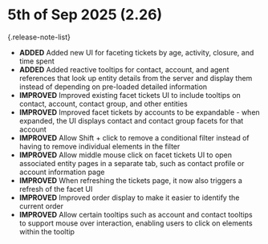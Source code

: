 # 5th of Sep 2025 (2.26)

{.release-note-list}
- **ADDED** Added new UI for faceting tickets by age, activity, closure, and time spent
- **ADDED** Added reactive tooltips for contact, account, and agent references that look up entity details from the server and display them instead of depending on pre-loaded detailed information
- **IMPROVED** Improved existing facet tickets UI to include tooltips on contact, account, contact group, and other entities
- **IMPROVED** Improved facet tickets by accounts to be expandable - when expanded, the UI displays contact and contact group facets for that account
- **IMPROVED** Allow Shift + click to remove a conditional filter instead of having to remove individual elements in the filter
- **IMPROVED** Allow middle mouse click on facet tickets UI to open associated entity pages in a separate tab, such as contact profile or account information page
- **IMPROVED** When refreshing the tickets page, it now also triggers a refresh of the facet UI
- **IMPROVED** Improved order display to make it easier to identify the current order
- **IMPROVED** Allow certain tooltips such as account and contact tooltips to support mouse over interaction, enabling users to click on elements within the tooltip
